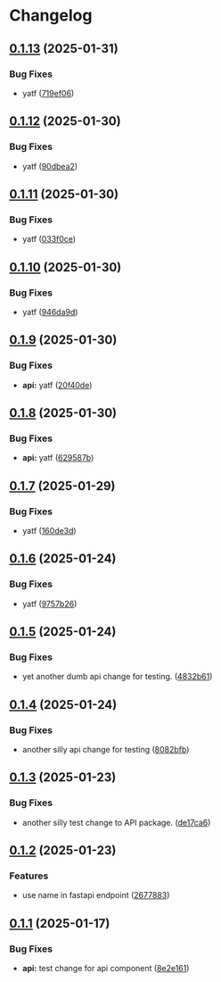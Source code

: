 # Changelog

## [0.1.13](https://github.com/ClaytonJY/release-please-demo/compare/api-v0.1.12...api-v0.1.13) (2025-01-31)


### Bug Fixes

* yatf ([719ef06](https://github.com/ClaytonJY/release-please-demo/commit/719ef068229c208cc5ddd241d0839922f5ebb068))

## [0.1.12](https://github.com/ClaytonJY/release-please-demo/compare/api-v0.1.11...api-v0.1.12) (2025-01-30)


### Bug Fixes

* yatf ([90dbea2](https://github.com/ClaytonJY/release-please-demo/commit/90dbea2b7280adf2b94e6baed36eadc0cbd21d99))

## [0.1.11](https://github.com/ClaytonJY/release-please-demo/compare/api-v0.1.10...api-v0.1.11) (2025-01-30)


### Bug Fixes

* yatf ([033f0ce](https://github.com/ClaytonJY/release-please-demo/commit/033f0cee75d8a47b55f5772b01f8656913308ac5))

## [0.1.10](https://github.com/ClaytonJY/release-please-demo/compare/api-v0.1.9...api-v0.1.10) (2025-01-30)


### Bug Fixes

* yatf ([946da9d](https://github.com/ClaytonJY/release-please-demo/commit/946da9db999b825a5ce25966db9280388e1830ea))

## [0.1.9](https://github.com/ClaytonJY/release-please-demo/compare/api-v0.1.8...api-v0.1.9) (2025-01-30)


### Bug Fixes

* **api:** yatf ([20f40de](https://github.com/ClaytonJY/release-please-demo/commit/20f40de3a036b8259e12f740f11322794e78f28a))

## [0.1.8](https://github.com/ClaytonJY/release-please-demo/compare/api-v0.1.7...api-v0.1.8) (2025-01-30)


### Bug Fixes

* **api:** yatf ([629587b](https://github.com/ClaytonJY/release-please-demo/commit/629587b6c934cd76ff2557e70c8a002fc2dcbc77))

## [0.1.7](https://github.com/ClaytonJY/release-please-demo/compare/api-v0.1.6...api-v0.1.7) (2025-01-29)


### Bug Fixes

* yatf ([160de3d](https://github.com/ClaytonJY/release-please-demo/commit/160de3d9ae9717392074e8c1248a7d47a759d1a8))

## [0.1.6](https://github.com/ClaytonJY/release-please-demo/compare/api-v0.1.5...api-v0.1.6) (2025-01-24)


### Bug Fixes

* yatf ([9757b26](https://github.com/ClaytonJY/release-please-demo/commit/9757b266a7863c7e317dd89e1bd9379e1d5cb465))

## [0.1.5](https://github.com/ClaytonJY/release-please-demo/compare/api-v0.1.4...api-v0.1.5) (2025-01-24)


### Bug Fixes

* yet another dumb api change for testing. ([4832b61](https://github.com/ClaytonJY/release-please-demo/commit/4832b6102cf0016a9dbeb5b15e12f95f69103860))

## [0.1.4](https://github.com/ClaytonJY/release-please-demo/compare/api-v0.1.3...api-v0.1.4) (2025-01-24)


### Bug Fixes

* another silly api change for testing ([8082bfb](https://github.com/ClaytonJY/release-please-demo/commit/8082bfb6320f985e5c40e29013dddb0153d6d8db))

## [0.1.3](https://github.com/ClaytonJY/release-please-demo/compare/api-v0.1.2...api-v0.1.3) (2025-01-23)


### Bug Fixes

* another silly test change to API package. ([de17ca6](https://github.com/ClaytonJY/release-please-demo/commit/de17ca6911f28834756d8c4f0e4b87b2bd45fda1))

## [0.1.2](https://github.com/ClaytonJY/release-please-demo/compare/api-v0.1.1...api-v0.1.2) (2025-01-23)


### Features

* use name in fastapi endpoint ([2677883](https://github.com/ClaytonJY/release-please-demo/commit/26778835c961c667e9a1b6142dbf0ca02dc066e0))

## [0.1.1](https://github.com/ClaytonJY/release-please-demo/compare/api-v0.1.0...api-v0.1.1) (2025-01-17)


### Bug Fixes

* **api:** test change for api component ([8e2e161](https://github.com/ClaytonJY/release-please-demo/commit/8e2e1618d6551158870f7c2d4d8d2545792c5951))
